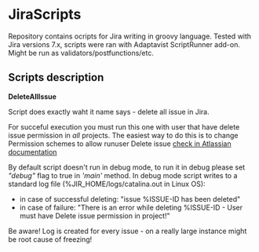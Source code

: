 # JiraScripts
Repository contains ocripts for Jira writing in groovy language.
Tested with Jira versions 7.x, scripts were ran with Adaptavist ScriptRunner add-on.
Might be run as validators/postfunctions/etc.

 ## Scripts description
**DeleteAllIssue**

Script does exactly waht it name says - delete all issue in Jira.

For succeful execution you must run this one with user that have delete issue
permission in _all_ projects. The easiest way to do this is to change Permission schemes to allow runuser Delete issue [check in Atlassian documentation](https://confluence.atlassian.com/adminjiraserver075/managing-project-permissions-935391141.html)

By default script doesn't run in debug mode, to run it in debug please set _"debug"_ flag to true in 
_'main'_ method.
In debug mode script writes to a standard log file (%JIR\_HOME/logs/catalina.out in Linux OS):
* in case of successful deleting:
  "issue %ISSUE-ID has been deleted"
* in case of failure:
  "There is an error while deleting %ISSUE-ID - User must have Delete issue permission in project!"

Be aware! Log is created for every issue - on a really large instance might be root cause of freezing!
